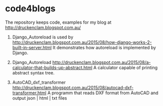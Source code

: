 # code4blogs
The repository keeps code, examples for my blog at http://druckenclam.blogspot.com.au/ 

1. Django_Autoreload is used by
  http://druckenclam.blogspot.com.au/2015/08/how-django-works-2-built-in-server.html
  It demonstrates how autoreload is implemented by Django.

2. Django_Autoreload
  http://druckenclam.blogspot.com.au/2015/08/a-calculator-that-builds-up-abstract.html
  A calculator capable of printing abstract syntax tree.

3. AutoCAD_dxf_transformer
  http://druckenclam.blogspot.com.au/2015/08/autocad-dxf-transformer.html
  A programm that reads DXF format from AutoCAD and output json | html | txt files
